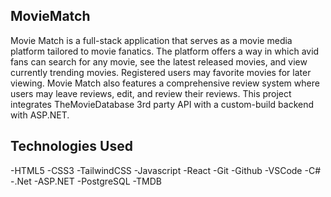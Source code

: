 ## MovieMatch
Movie Match is a full-stack application that serves as a movie media platform tailored to movie fanatics. The platform offers a way in which avid fans can search for any movie, see the latest released movies, and view currently trending movies.
Registered users may favorite movies for later viewing. Movie Match also features a comprehensive review system where users may leave reviews, edit, and review their reviews. This project integrates TheMovieDatabase 3rd party API with a custom-build backend with ASP.NET. 

## Technologies Used
-HTML5 -CSS3 -TailwindCSS -Javascript -React -Git -Github -VSCode -C# -.Net -ASP.NET -PostgreSQL -TMDB


